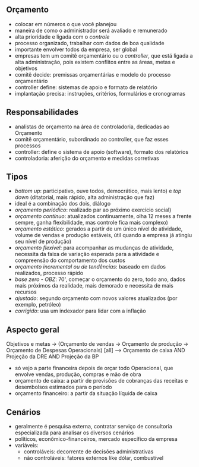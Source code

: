 ## Orçamento

- colocar em números o que você planejou
- maneira de como o administrador será avaliado e remunerado
- alta prioridade e ligada com o *controle*
- processo organizado, trabalhar com dados de boa qualidade
- importante envolver todos da empresa, ser global
- empresas tem um comitê orçamentário ou o *controller*, que está ligada a alta administração, pois existem conflitos entre as áreas, metas e objetivos
- comitê decide: premissas orçamentárias e modelo do processo orçamentário
- controller define: sistemas de apoio e formato de relatório
- implantação precisa: instruções, critérios, formulários e cronogramas

## Responsabilidades

- analistas de orçamento na área de controladoria, dedicadas ao Orçamento
- comitê orçamentário, subordinado ao controller, que faz esses processos
- controller: define o sistema de apoio (software), formato dos relatórios
- controladoria: aferição do orçamento e medidas corretivas

## Tipos

- *bottom up*: participativo, ouve todos, democrático, mais lento) e *top down* (ditatorial, mais rápido, alta administração que faz)
- ideal é a combinação dos dois, diálogo
- *orçamento periódico*: realizado par ao próximo exercício social)
- *orçamento contínuo*: atualizados continuamente, olha 12 meses a frente sempre, ganha flexibilidade, mas controle fica mais complexo)
- *orçamento estático*: gerados a partir de um único nível de atividade, volume de vendas e produção estáveis, útil quando a empresa já atingiu seu nível de produção)
- *orçamento flexível*: para acompanhar as mudanças de atividade, necessita da faixa de variação esperada para a atividade e compreensão do comportamento dos custos
- *orçamento incremental ou de tendências*: baseado em dados realizados, processo rápido
- *base zero - OBZ*: 70', começar o orçamento do zero, todo ano, dados mais próximos da realidade, mais demorado e necessita de mais recursos
- *ajustado*: segundo orçamento com novos valores atualizados (por exemplo, petróleo)
- *corrigido*: usa um indexador para lidar com a inflação

## Aspecto geral

Objetivos e metas -> (Orçamento de vendas -> Orçamento de produção -> Orçamento de Despesas Operacionais) [all] --> Orçamento de caixa AND Projeção da DRE AND Projeção da BP

- só vejo a parte financeira depois de orçar todo Operacional, que envolve vendas, produção, compras e mão de obra
- orçamento de caixa: a partir de previsões de cobranças das receitas e desembolsos estimados para o período
- orçamento financeiro: a partir da situação líquida de caixa

## Cenários

- geralmente é pesquisa externa, contratar serviço de consultoria especializada para analisar os diversos cenários
- políticos, econômico-financeiros, mercado específico da empresa
- variáveis:
  - controláveis: decorrente de decisões administrativas
  - não controláveis: fatores externos like dólar, combustível
